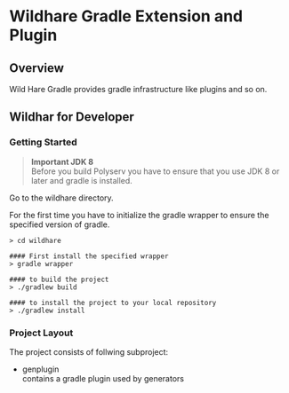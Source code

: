 Wildhare Gradle Extension and Plugin
====================================

Overview
--------

Wild Hare Gradle provides gradle infrastructure like plugins and so on.


Wildhar for Developer
---------------------

### Getting Started
> **Important JDK 8**  
> Before you build Polyserv you have to ensure that you use JDK 8 or later and gradle is installed.

Go to the wildhare directory. 

For the first time you have to initialize the gradle wrapper to ensure the specified version of gradle.

```
> cd wildhare

#### First install the specified wrapper
> gradle wrapper

#### to build the project
> ./gradlew build

#### to install the project to your local repository
> ./gradlew install

```

### Project Layout

The project consists of follwing subproject:

* genplugin  
  contains a gradle plugin used by generators  
